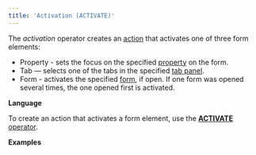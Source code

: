 ```yaml
---
title: 'Activation (ACTIVATE)'
---
```


The *activation* operator creates an [action](Actions.md) that activates one of three form elements:

-   Property - sets the focus on the specified [property](Properties.md) on the form.
-   Tab — selects one of the tabs in the specified [tab panel](Form-design_29884443.html#Formdesign-tab).
-   Form - activates the specified [form](Forms.md), if open. If one form was opened several times, the one opened first is activated.

**Language**

To create an action that activates a form element, use the [**ACTIVATE** operator](ACTIVATE_operator.md).

**Examples**



  
